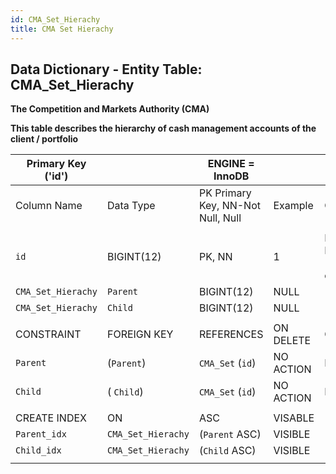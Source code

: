 ```yaml
---
id: CMA_Set_Hierachy
title: CMA Set Hierachy
---
```


## Data Dictionary - Entity Table: CMA_Set_Hierachy

**The Competition and Markets Authority (CMA)** 

**This table describes the hierarchy of cash management accounts of the client / portfolio**		

| Primary Key ('id')||ENGINE = InnoDB|||
|---|---|---|---|---|
| Column Name| Data Type|PK Primary Key, NN-Not Null, Null|Example|Comments|
||
|`id`|BIGINT(12)| PK, NN|1|PrimaryKey-ID, Not Null (auto creates)|
|`CMA_Set_Hierachy`|`Parent`| BIGINT(12) |NULL|1|Top of hierarchy (parent) of CMA Set|
|`CMA_Set_Hierachy`|`Child`| BIGINT(12) |NULL|1|Under parent hierarchy (child)of CMA Set|
||
| CONSTRAINT|FOREIGN KEY|REFERENCES |ON DELETE|ON UPDATE|
|`Parent`|(`Parent`)|`CMA_Set` (`id`)| NO ACTION| NO ACTION|
| `Child`|( `Child`)| `CMA_Set` (`id`)| NO ACTION| NO ACTION|
||
|CREATE INDEX|ON|ASC|VISABLE||
|`Parent_idx`|`CMA_Set_Hierachy`|(`Parent` ASC)|VISIBLE||
|`Child_idx`|`CMA_Set_Hierachy`|(`Child` ASC)|VISIBLE||
||
